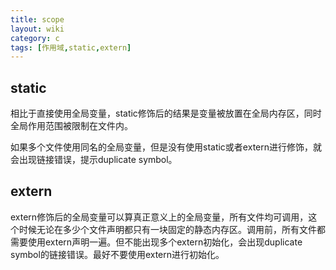 ```yaml
---
title: scope
layout: wiki
category: c
tags: [作用域,static,extern]
---
```


## static 

相比于直接使用全局变量，static修饰后的结果是变量被放置在全局内存区，同时全局作用范围被限制在文件内。

如果多个文件使用同名的全局变量，但是没有使用static或者extern进行修饰，就会出现链接错误，提示duplicate symbol。

## extern

extern修饰后的全局变量可以算真正意义上的全局变量，所有文件均可调用，这个时候无论在多少个文件声明都只有一块固定的静态内存区。调用前，所有文件都需要使用extern声明一遍。但不能出现多个extern初始化，会出现duplicate symbol的链接错误。最好不要使用extern进行初始化。
